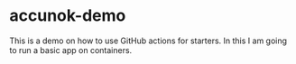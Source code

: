 # accunok-demo
This is a demo on how to use GitHub actions for starters.
In this I am going to run a basic app on containers.

